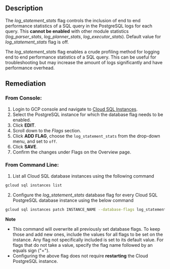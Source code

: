 ## Description

The *log_statement_stats* flag controls the inclusion of end to end performance statistics of a SQL query in the PostgreSQL logs for each query. This **cannot be enabled** with other module statistics (*log_parser_stats*, *log_planner_stats*, *log_executor_stats*). Default value for *log_statement_stats* flag is off.

The *log_statement_stats* flag enables a crude profiling method for logging end to end performance statistics of a SQL query. This can be useful for troubleshooting but may increase the amount of logs significantly and have performance overhead.

## Remediation

### From Console:

1. Login to GCP console and navigate to [Cloud SQL Instances](https://console.cloud.google.com/sql/).
2. Select the PostgreSQL instance for which the database flag needs to be enabled.
3. Click **EDIT**.
4. Scroll down to the *Flags* section.
5. Click **ADD FLAG**, choose the `log_statement_stats` from the drop-down menu, and set to `off`.
6. Click **SAVE**.
7. Confirm the changes under Flags on the Overview page.

### From Command Line:

1. List all Cloud SQL database instances using the following command

```bash
gcloud sql instances list
```
2. Configure the *log_statement_stats* database flag for every Cloud SQL PostgreSQL database instance using the below command

```bash
gcloud sql instances patch INSTANCE_NAME --database-flags log_statement_stats=off
```

**Note**
- This command will overwrite all previously set database flags. To keep those and add new ones, include the values for all flags to be set on the instance. Any flag not specifically included is set to its default value. For flags that do not take a value, specify the flag name followed by an equals sign ("=").
- Configuring the above flag does not require **restarting** the Cloud PostgreSQL instance.